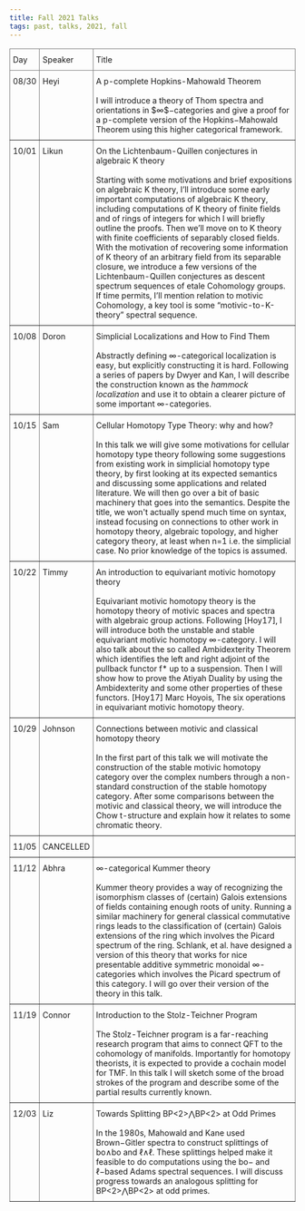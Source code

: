 ```yaml
---
title: Fall 2021 Talks
tags: past, talks, 2021, fall
---
```



<p></p>

<style type="text/css">
.tg  {border-collapse:collapse;border-spacing:0;}
.tg td{border-color:black;border-style:solid;border-width:1px;font-size:14px;
  overflow:hidden;padding:10px 5px;word-break:normal;}
.tg th{border-color:black;border-style:solid;border-width:1px;font-size:14px;
  font-weight:normal;overflow:hidden;padding:10px 5px;word-break:normal;}
.tg .tg-0pky{border-color:inherit;text-align:left;vertical-align:top}
</style>
<table class="tg" width="100%">
<thead>
  <tr>
    <th class="tg-0pky">Day</th>
    <th class="tg-0pky">Speaker</th>
    <th class="tg-0pky">Title</th>
  </tr>
</thead>
<tbody>
  <tr>
    <td class="tg-0pky">08/30</td>
    <td class="tg-0pky">Heyi</td>
    <td class="tg-0pky">A p-complete Hopkins-Mahowald Theorem <br> <br> I will introduce a theory of Thom spectra and orientations in $∞$−categories and give a proof for a p-complete version of the Hopkins−Mahowald Theorem using this higher categorical framework. </td>
  </tr>
  <tr>
    <td class="tg-0pky">10/01</td>
    <td class="tg-0pky">Likun</td>
    <td class="tg-0pky">On the Lichtenbaum-Quillen conjectures in algebraic K theory<br> <br> Starting with some motivations and brief expositions on algebraic K theory, I’ll introduce some early important computations of algebraic K theory, including computations of K theory of finite fields and of rings of integers for which I will briefly outline the proofs. Then we’ll move on to K theory with finite coefficients of separably closed fields.  With the motivation of recovering some information of K theory of an arbitrary field from its separable closure, we introduce a few versions of the Lichtenbaum-Quillen conjectures as descent spectrum sequences of etale Cohomology groups. If time permits, I’ll mention relation to motivic Cohomology, a key tool is some “motivic-to-K-theory” spectral sequence.   </td>
  </tr>
  <tr>
    <td class="tg-0pky">10/08</td>
    <td class="tg-0pky">Doron</td>
    <td class="tg-0pky">Simplicial Localizations and How to Find Them <br> <br> Abstractly defining ∞-categorical localization is easy, but explicitly constructing it is hard. Following a series of papers by Dwyer and Kan, I will describe the construction known as the <i>hammock localization</i> and use it to obtain a clearer picture of some important ∞-categories. </td>
  </tr>
  <tr>
    <td class="tg-0pky">10/15</td>
    <td class="tg-0pky">Sam</td>
    <td class="tg-0pky">Cellular Homotopy Type Theory: why and how? <br> <br> In this talk we will give some motivations for cellular homotopy type theory following some suggestions from existing work in simplicial homotopy type theory, by first looking at its expected semantics and discussing some applications and related literature. We will then go over a bit of basic machinery that goes into the semantics. Despite the title, we won't actually spend much time on syntax, instead focusing on connections to other work in homotopy theory, algebraic topology, and higher category theory, at least when n=1 i.e. the simplicial case. No prior knowledge of the topics is assumed. </td>
  </tr>
  <tr>
    <td class="tg-0pky">10/22</td>
    <td class="tg-0pky">Timmy</td>
    <td class="tg-0pky">An introduction to equivariant motivic homotopy theory <br> <br> Equivariant motivic homotopy theory is the homotopy theory of motivic spaces and spectra with algebraic group actions. Following [Hoy17], I will introduce both the unstable and stable equivariant motivic homotopy ∞-category. I will also talk about the so called Ambidexterity Theorem which identifies the left and right adjoint of the pullback functor f* up to a suspension. Then I will show how to prove the Atiyah Duality by using the Ambidexterity and some other properties of these functors. [Hoy17] Marc Hoyois, The six operations in equivariant motivic homotopy theory. </td>
  </tr>
  <tr>
    <td class="tg-0pky">10/29</td>
    <td class="tg-0pky">Johnson</td>
    <td class="tg-0pky">Connections between motivic and classical homotopy theory <br> <br> In the first part of this talk we will motivate the construction of the stable motivic homotopy category over the complex numbers through a non-standard construction of the stable homotopy category. After some comparisons between the motivic and classical theory, we will introduce the Chow t-structure and explain how it relates to some chromatic theory. </td>
  </tr>
  <tr>
    <td class="tg-0pky">11/05</td>
    <td class="tg-0pky">CANCELLED</td>
    <td class="tg-0pky"></td>
  </tr>
  <tr>
    <td class="tg-0pky">11/12</td>
    <td class="tg-0pky">Abhra</td>
    <td class="tg-0pky">∞-categorical Kummer theory <br> <br> Kummer theory provides a way of recognizing the isomorphism classes of (certain) Galois extensions of fields containing enough roots of unity. Running a similar machinery for general classical commutative rings leads to the classification of (certain) Galois extensions of the ring which involves the Picard spectrum of the ring. Schlank, et al. have designed a version of this theory that works for nice presentable additive symmetric monoidal ∞-categories which involves the Picard spectrum of this category. I will go over their version of the theory in this talk. </td>
  </tr>
  <tr>
    <td class="tg-0pky">11/19</td>
    <td class="tg-0pky">Connor</td>
    <td class="tg-0pky">Introduction to the Stolz-Teichner Program <br> <br> The Stolz-Teichner program is a far-reaching research program that aims to connect QFT to the cohomology of manifolds. Importantly for homotopy theorists, it is expected to provide a cochain model for TMF. In this talk I will sketch some of the broad strokes of the program and describe some of the partial results currently known. </td>
  </tr>
  <tr>
    <td class="tg-0pky">12/03</td>
    <td class="tg-0pky">Liz</td>
    <td class="tg-0pky">Towards Splitting BP&lt;2&gt;⋀BP&lt;2&gt; at Odd Primes <br> <br>  In the 1980s, Mahowald and Kane used Brown−Gitler spectra to construct splittings of bo∧bo and ℓ∧ℓ. These splittings helped make it feasible to do computations using the bo− and ℓ−based Adams spectral sequences. I will discuss progress towards an analogous splitting for BP&lt;2&gt;⋀BP&lt;2&gt at odd primes.</td>
  </tr>
</tbody>
</table>
